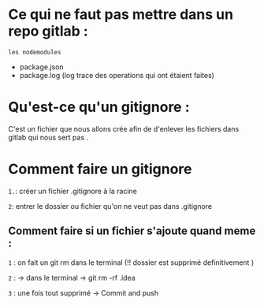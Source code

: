 # Ce qui ne faut pas mettre dans un repo gitlab :

`les nodemodules`

+ package.json
+ package.log
(log trace des operations qui ont étaient faites)

# Qu'est-ce qu'un gitignore :

C'est un fichier que nous allons crée afin de d'enlever les fichiers dans gitlab qui nous sert pas .

# Comment faire un gitignore 

`1.`: créer un fichier .gitignore à la racine

`2`:  entrer le dossier ou fichier qu'on ne veut pas dans .gitignore

## Comment faire si un fichier s'ajoute quand meme :

`1` : on fait un git rm dans le terminal
(!! dossier est supprimé definitivement )

`2` : -> dans le terminal -> git rm -rf .idea

`3` : une fois tout supprimé -> Commit and push

